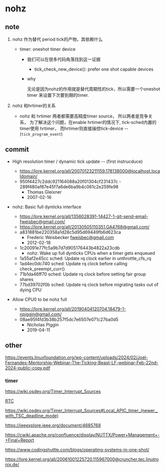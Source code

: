 # nohz

## note
1. nohz 作为替代 period tick的产物，其依赖什么
   + timer: oneshot timer device
     - 我们可以在很多代码角落找到这一证据
       + tick_check_new_device(): prefer one shot capable devices
     - why

       无论是因为nohz的作用就是替代周期性的tick，所以需要一个oneshot timer
       来设置下次要到期的timer.

2. nohz 和hrtimer的关系
   + nohz 和 hrtimer 两者都需要高精度timer source， 所以两者是竞争关系，
     为了解决这个问题，在enable hrtimer的情况下, tick-sched内置的timer使用
     hrtimer， 而hrtimer则直接操控tick-device -- (`tick_program_event`)


## commit
* High resolution timer / dynamic tick update -- (first instrucduce)
  + https://lore.kernel.org/all/20070123211159.178138000@localhost.localdomain/
  + 950f4427c2ddc921164088a20f01304cf231437c - 289f480af87e45f7a6de6ba9b4c061c2e259fe98
    + Thomas Gleixner
    + 2007-02-16
* nohz: Basic full dynticks interface
  + https://lore.kernel.org/all/1356028391-14427-1-git-send-email-fweisbec@gmail.com/
  + https://lore.kernel.org/all/20130505110351.GA4768@gmail.com/
  + a831881be220358a1d28c5d95d69449fb6d623ca
    + Frederic Weisbecker <fweisbec@gmail.com>
    + 2012-02-18
  + 1c20091e77fc5a9b7d7d905176443b4822a23cdb
    + nohz: Wake up full dynticks CPUs when a timer gets enqueued
  + 1a55af2e45cc sched: Update rq clock earlier in unthrottle_cfs_rq
  + 1ad4ec0dc740 sched: Update rq clock before calling check_preempt_curr()
  + 71b1da46ff70 sched: Update rq clock before setting fair group shares
  + 77bd39702f0b sched: Update rq clock before migrating tasks out of dying CPU


* Allow CPU0 to be nohz full
  + https://lore.kernel.org/all/20190404120704.18479-1-npiggin@gmail.com/
  + 08ae95f4fd3b38b257f5dc7e6507e071c27ba0d5
    + Nicholas Piggin
    + 2019-04-11

## other
https://events.linuxfoundation.org/wp-content/uploads/2024/02/Joel-Fernandes-Mentorship-Webinar-The-Ticking-Beast-LF-webinar-Feb-22nd-2024-public-copy.pdf

### timer
https://wiki.osdev.org/Timer_Interrupt_Sources


[RTC](https://www.compuphase.com/int70.txt)

https://wiki.osdev.org/Timer_Interrupt_Sources#Local_APIC_timer_(newer,_with_TSC_deadline_mode)

https://ieeexplore.ieee.org/document/4685768

https://cwiki.apache.org/confluence/display/NUTTX/Power+Management+-+Final+Report

https://www.codingshuttle.com/blogs/operating-systems-in-one-shot/

https://lore.kernel.org/all/20061001225720.115967000@cruncher.tec.linutronix.de/
